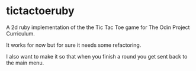 # tictactoeruby
A 2d ruby implementation of the the Tic Tac Toe game
for The Odin Project Curriculum.

It works for now but for sure it needs some refactoring.

I also want to make it so that when you finish a round
you get sent back to the main menu. 